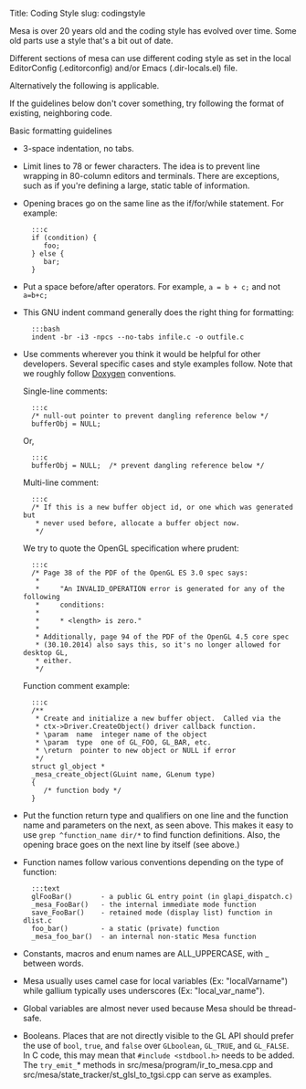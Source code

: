 Title: Coding Style
slug: codingstyle

Mesa is over 20 years old and the coding style has evolved over time.
Some old parts use a style that's a bit out of date.

Different sections of mesa can use different coding style as set in the local
EditorConfig (.editorconfig) and/or Emacs (.dir-locals.el) file.

Alternatively the following is applicable.

If the guidelines below don't cover something, try following the format of
existing, neighboring code.

Basic formatting guidelines

* 3-space indentation, no tabs.

* Limit lines to 78 or fewer characters.  The idea is to prevent line
wrapping in 80-column editors and terminals.  There are exceptions, such
as if you're defining a large, static table of information.

* Opening braces go on the same line as the if/for/while statement. For example:

        :::c
        if (condition) {
           foo;
        } else {
           bar;
        }

* Put a space before/after operators.  For example, ```a = b + c;``` and not ```a=b+c;```

* This GNU indent command generally does the right thing for formatting:

        :::bash
        indent -br -i3 -npcs --no-tabs infile.c -o outfile.c

* Use comments wherever you think it would be helpful for other developers.
Several specific cases and style examples follow.  Note that we roughly
follow [Doxygen][1] conventions.

    Single-line comments:

        :::c
        /* null-out pointer to prevent dangling reference below */
        bufferObj = NULL;

    Or,

        :::c
        bufferObj = NULL;  /* prevent dangling reference below */

    Multi-line comment:

        :::c
        /* If this is a new buffer object id, or one which was generated but
         * never used before, allocate a buffer object now.
         */

    We try to quote the OpenGL specification where prudent:

        :::c
        /* Page 38 of the PDF of the OpenGL ES 3.0 spec says:
         *
         *     "An INVALID_OPERATION error is generated for any of the following
         *     conditions:
         *
         *     * <length> is zero."
         *
         * Additionally, page 94 of the PDF of the OpenGL 4.5 core spec
         * (30.10.2014) also says this, so it's no longer allowed for desktop GL,
         * either.
         */

    Function comment example:

        :::c
        /**
         * Create and initialize a new buffer object.  Called via the
         * ctx->Driver.CreateObject() driver callback function.
         * \param  name  integer name of the object
         * \param  type  one of GL_FOO, GL_BAR, etc.
         * \return  pointer to new object or NULL if error
         */
        struct gl_object *
        _mesa_create_object(GLuint name, GLenum type)
        {
           /* function body */
        }

* Put the function return type and qualifiers on one line and the function
name and parameters on the next, as seen above.  This makes it easy to use
```grep ^function_name dir/*``` to find function definitions.  Also,
the opening brace goes on the next line by itself (see above.)

* Function names follow various conventions depending on the type of function:

        :::text
        glFooBar()       - a public GL entry point (in glapi_dispatch.c)
        _mesa_FooBar()   - the internal immediate mode function
        save_FooBar()    - retained mode (display list) function in dlist.c
        foo_bar()        - a static (private) function
        _mesa_foo_bar()  - an internal non-static Mesa function

* Constants, macros and enum names are ALL_UPPERCASE, with _ between words.

* Mesa usually uses camel case for local variables (Ex: "localVarname")
while gallium typically uses underscores (Ex: "local_var_name").

* Global variables are almost never used because Mesa should be thread-safe.

* Booleans.  Places that are not directly visible to the GL API
should prefer the use of ```bool```, ```true```, and
```false``` over ```GLboolean```, ```GL_TRUE```, and
```GL_FALSE```.  In C code, this may mean that
```#include <stdbool.h>``` needs to be added.  The
```try_emit_```* methods in src/mesa/program/ir_to_mesa.cpp and
src/mesa/state_tracker/st_glsl_to_tgsi.cpp can serve as examples.

[1]: https://www.stack.nl/~dimitri/doxygen/
